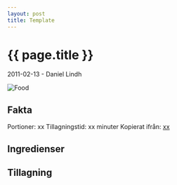 ```yaml
---
layout: post
title: Template
---
```


{{ page.title }}
================

<p class="meta">2011-02-13 - Daniel Lindh</p>

![Food](xx)

Fakta
-----
Portioner: xx
Tillagningstid: xx minuter
Kopierat ifrån: [xx](http://xx)

Ingredienser
------------


Tillagning
----------
